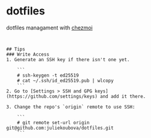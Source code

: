 # dotfiles
dotfiles managament with [chezmoi](https://www.chezmoi.io)

```


## Tips
### Write Access
1. Generate an SSH key if there isn't one yet.

    ```
    # ssh-keygen -t ed25519
    # cat ~/.ssh/id_ed25519.pub | wlcopy
    ```
2. Go to [Settings > SSH and GPG keys](https://github.com/settings/keys) and add it there.
   
3. Change the repo's `origin` remote to use SSH:

    ```
    # git remote set-url origin git@github.com:juliekoubova/dotfiles.git
    ```
